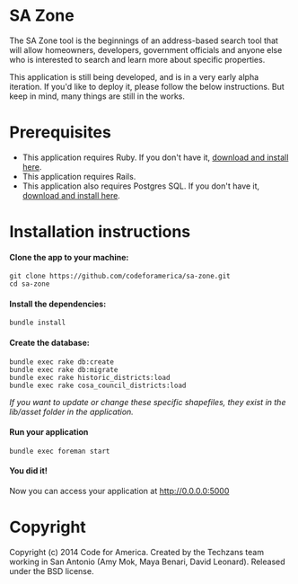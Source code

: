 SA Zone
================

The SA Zone tool is the beginnings of an address-based search tool that will allow homeowners, developers, government officials and anyone else who is interested to search and learn more about specific properties. 

This application is still being developed, and is in a very early alpha iteration. If you'd like to deploy it, please follow the below instructions. But keep in mind, many things are still in the works.

# Prerequisites 

* This application requires Ruby. If you don't have it, [download and install here](https://www.ruby-lang.org/en/installation/).
* This application requires Rails.
* This application also requires Postgres SQL. If you don't have it, [download and install here](http://postgresapp.com/).

# Installation instructions

#### Clone the app to your machine:

    git clone https://github.com/codeforamerica/sa-zone.git
    cd sa-zone

#### Install the dependencies:

    bundle install

#### Create the database:

    bundle exec rake db:create
    bundle exec rake db:migrate
    bundle exec rake historic_districts:load
    bundle exec rake cosa_council_districts:load

*If you want to update or change these specific shapefiles, they exist in the lib/asset folder in the application.*

#### Run your application

    bundle exec foreman start

#### You did it!

Now you can access your application at http://0.0.0.0:5000

# Copyright

Copyright (c) 2014 Code for America. Created by the Techzans team working in San Antonio (Amy Mok, Maya Benari, David Leonard). Released under the BSD license.